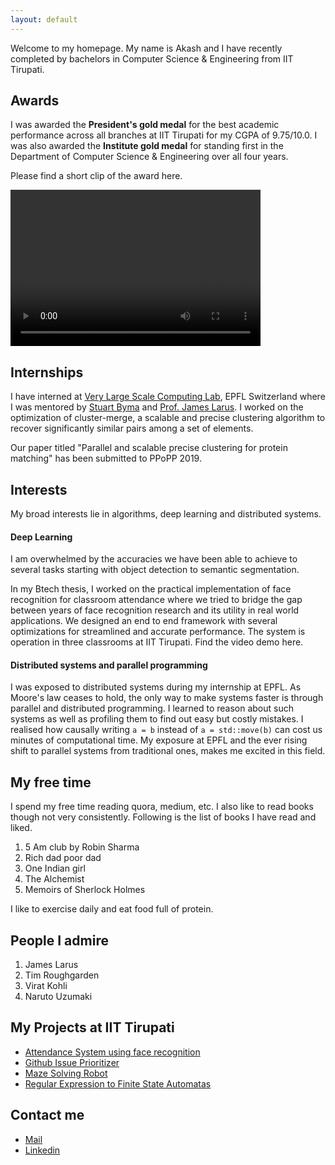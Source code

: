 ```yaml
---
layout: default
---
```


Welcome to my homepage. My name is Akash and I have recently completed by bachelors in Computer Science & Engineering from IIT Tirupati.

## Awards

I was awarded the **President's gold medal** for the best academic performance across all branches at IIT Tirupati for my CGPA of 9.75/10.0. I was also awarded the **Institute gold medal** for standing first in the Department of Computer Science & Engineering over all four years.

Please find a short clip of the award here.  

<video  align = "center" src="presidents_medal.mp4" width="400" height="250" controls preload></video>


## Internships

I have interned at [Very Large Scale Computing Lab](https://www.epfl.ch/labs/vlsc/), EPFL Switzerland where I was mentored by [Stuart Byma](https://people.epfl.ch/stuart.byma?lang=en) and [Prof. James Larus](https://people.epfl.ch/james.larus?lang=en). I worked on the optimization of cluster-merge, a scalable and precise clustering algorithm to recover significantly similar pairs among a set of elements.

Our paper titled "Parallel and scalable precise clustering for protein matching" has been submitted to PPoPP 2019.

## Interests

My broad interests lie in algorithms, deep learning and distributed systems.

#### Deep Learning

I am overwhelmed by the accuracies we have been able to achieve to several tasks starting with object detection to semantic segmentation.

In my Btech thesis, I worked on the practical implementation of face recognition for classroom attendance where we tried to bridge the gap between years of face recognition research and its utility in real world applications.
We designed an end to end framework with several optimizations for streamlined and accurate performance. The system is operation in three classrooms at IIT Tirupati. Find the video demo here.

#### Distributed systems and parallel programming

I was exposed to distributed systems during my internship at EPFL. As Moore's law ceases to hold, the only way to make systems faster is through parallel and distributed programming. I learned to reason about such systems as well as profiling them to find out easy but costly mistakes. I realised how causally writing `a = b` instead of `a = std::move(b)` can cost us minutes of computational time. My exposure at EPFL and the ever rising shift to parallel systems from traditional ones, makes me excited in this field.

## My free time

I spend my free time reading quora, medium, etc. I also like to read books though not very consistently. Following is the list of books I have read and liked.
  1. 5 Am club by Robin Sharma
  2. Rich dad poor dad
  3. One Indian girl
  4. The Alchemist
  5. Memoirs of Sherlock Holmes

I like to exercise daily and eat food full of protein.

## People I admire

1. James Larus
2. Tim Roughgarden
3. Virat Kohli
4. Naruto Uzumaki

## My Projects at IIT Tirupati

- [Attendance System using face recognition](projects/face_recog.md)
- [Github Issue Prioritizer](projects/issue_prioritizer.md)
- [Maze Solving Robot](projects/maze_rover.md)
- [Regular Expression to Finite State Automatas](projects/regex_to_dfa.md)

## Contact me

- [Mail](mailto:akashdhasade@gmail.com)
- [Linkedin](https://www.linkedin.com/in/akash-dhasade-893aa9138/)
